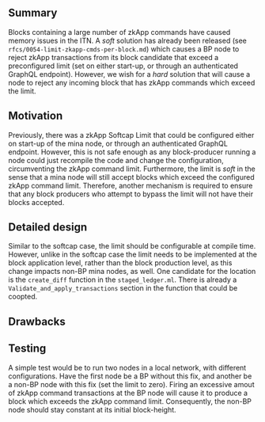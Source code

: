 ## Summary
Blocks containing a large number of zkApp commands have caused memory issues in the ITN. A *soft* solution has already been released (see `rfcs/0054-limit-zkapp-cmds-per-block.md`) which causes a BP node to reject zkApp transactions from its block candidate that exceed a preconfigured limit (set on either start-up, or through an authenticated GraphQL endpoint). However, we wish for a *hard* solution that will cause a node to reject any incoming block that has zkApp commands which exceed the limit.

## Motivation
Previously, there was a zkApp Softcap Limit that could be configured either on start-up of the mina node, or through an authenticated GraphQL endpoint. However, this is not safe enough as any block-producer running a node could just recompile the code and change the configuration, circumventing the zkApp command limit. Furthermore, the limit is *soft* in the sense that a mina node will still accept blocks which exceed the configured zkApp command limit. Therefore, another mechanism is required to ensure that any block producers who attempt to bypass the limit will not have their blocks accepted.

## Detailed design
Similar to the softcap case, the limit should be configurable at compile time. However, unlike in the softcap case the limit needs to be implemented at the block application level, rather than the block production level, as this change impacts non-BP mina nodes, as well. One candidate for the location is the `create_diff` function in the `staged_ledger.ml`. There is already a `Validate_and_apply_transactions` section in the function that could be coopted.

## Drawbacks


## Testing
A simple test would be to run two nodes in a local network, with different configurations. Have the first node be a BP without this fix, and another be a non-BP node with this fix (set the limit to zero). Firing an excessive amout of zkApp command transactions at the BP node will cause it to produce a block which exceeds the zkApp command limit. Consequently, the non-BP node should stay constant at its initial block-height.
